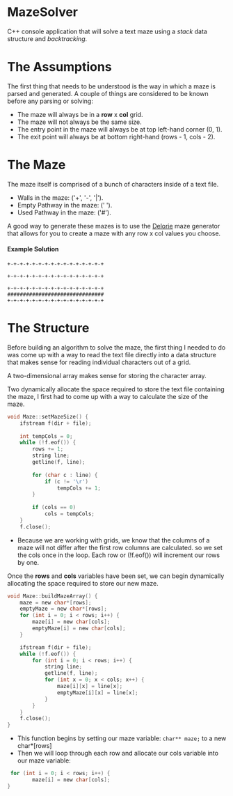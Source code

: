 # MazeSolver

C++ console application that will solve a text maze using a *stack* data structure and *backtracking*.


# The Assumptions

The first thing that needs to be understood is the way in which a maze is parsed and generated. A couple of things are considered to be known before any parsing or solving:
- The maze will always be in a **row** x **col** grid.
- The maze will not always be the same size.
- The entry point in the maze will always be at top left-hand corner (0, 1).
- The exit point will always be at bottom right-hand (rows - 1, cols - 2).

# The Maze

The maze itself is comprised of a bunch of characters inside of a text file.
- Walls in the maze: ('+', '-', '|').
- Empty Pathway in the maze: (' ').
- Used Pathway in the maze: ('#').

A good way to generate these mazes is to use the [Delorie](http://www.delorie.com/game-room/mazes/genmaze.cgi) maze generator that allows for you to create a maze with any row x col values you choose.

#### Example Solution
```
+-+-+-+-+-+-+-+-+-+-+-+-+-+-+-+
                               
+-+-+-+-+-+-+-+-+-+-+-+-+-+-+-+

+-+-+-+-+-+-+-+-+-+-+-+-+-+-+-+
###############################
+-+-+-+-+-+-+-+-+-+-+-+-+-+-+-+
```

# The Structure

Before building an algorithm to solve the maze, the first thing I needed to do was come up with a way to read the text file directly into a data structure that makes sense for reading individual characters out of a grid.

A two-dimensional array makes sense for storing the character array.

Two dynamically allocate the space required to store the text file containing the maze, I first had to come up with a way to calculate the size of the maze.
```c
void Maze::setMazeSize() {
    ifstream f(dir + file);
    
    int tempCols = 0;
    while (!f.eof()) {
        rows += 1;
        string line;
        getline(f, line);
        
        for (char c : line) {
            if (c != '\r')
                tempCols += 1;
        }
        
        if (cols == 0)
            cols = tempCols;
    }
    f.close();
```

- Because we are working with grids, we know that the columns of a maze will not differ after the first row columns are calculated. so we set the cols once in the loop. Each row or (!f.eof()) will increment our rows by one.

Once the **rows** and **cols** variables have been set, we can begin dynamically allocating the space required to store our new maze.

```c
void Maze::buildMazeArray() {
    maze = new char*[rows];
    emptyMaze = new char*[rows];
    for (int i = 0; i < rows; i++) {
        maze[i] = new char[cols];
        emptyMaze[i] = new char[cols];
    }

    ifstream f(dir + file);
    while (!f.eof()) {
        for (int i = 0; i < rows; i++) {
            string line;
            getline(f, line);
            for (int x = 0; x < cols; x++) {
                maze[i][x] = line[x];
                emptyMaze[i][x] = line[x];
            }
        }
    }
    f.close();
}
```

- This function begins by setting our maze variable: ``char** maze;`` to a new char*[rows]
- Then we will loop through each row and allocate our cols variable into our maze variable:
```c
 for (int i = 0; i < rows; i++) {
        maze[i] = new char[cols];
}
```
